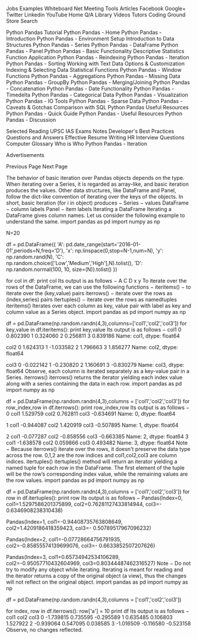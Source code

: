 
 
 

 Jobs
  Examples
  Whiteboard
  Net Meeting
Tools 
  Articles
Facebook
Google+
Twitter
Linkedin
YouTube
 Home
 Q/A 
Library 
 Videos 
 Tutors
 Coding Ground 
 Store 
 Search 

 
Python Pandas Tutorial
Python Pandas - Home
Python Pandas - Introduction
Python Pandas - Environment Setup
Introduction to Data Structures
Python Pandas - Series
Python Pandas - DataFrame
Python Pandas - Panel
Python Pandas - Basic Functionality
Descriptive Statistics
Function Application
Python Pandas - Reindexing
Python Pandas - Iteration
Python Pandas - Sorting
Working with Text Data
Options & Customization
Indexing & Selecting Data
Statistical Functions
Python Pandas - Window Functions
Python Pandas - Aggregations
Python Pandas - Missing Data
Python Pandas - GroupBy
Python Pandas - Merging/Joining
Python Pandas - Concatenation
Python Pandas - Date Functionality
Python Pandas - Timedelta
Python Pandas - Categorical Data
Python Pandas - Visualization
Python Pandas - IO Tools
Python Pandas - Sparse Data
Python Pandas - Caveats & Gotchas
Comparison with SQL
Python Pandas Useful Resources
Python Pandas - Quick Guide
Python Pandas - Useful Resources
Python Pandas - Discussion
 
Selected Reading
UPSC IAS Exams Notes
Developer's Best Practices
Questions and Answers
Effective Resume Writing
HR Interview Questions
Computer Glossary
Who is Who
Python Pandas - Iteration

Advertisements


 Previous Page 
Next Page   


The behavior of basic iteration over Pandas objects depends on the type. When iterating over a Series, it is regarded as array-like, and basic iteration produces the values. Other data structures, like DataFrame and Panel, follow the dict-like convention of iterating over the keys of the objects.
In short, basic iteration (for i in object) produces −
Series − values
DataFrame − column labels
Panel − item labels
Iterating a DataFrame
Iterating a DataFrame gives column names. Let us consider the following example to understand the same.
import pandas as pd
import numpy as np
 
N=20

df = pd.DataFrame({
    'A': pd.date_range(start='2016-01-01',periods=N,freq='D'),
    'x': np.linspace(0,stop=N-1,num=N),
    'y': np.random.rand(N),
    'C': np.random.choice(['Low','Medium','High'],N).tolist(),
    'D': np.random.normal(100, 10, size=(N)).tolist()
    })

for col in df:
   print col
Its output is as follows −
A
C
D
x
y
To iterate over the rows of the DataFrame, we can use the following functions −
iteritems() − to iterate over the (key,value) pairs
iterrows() − iterate over the rows as (index,series) pairs
itertuples() − iterate over the rows as namedtuples
iteritems()
Iterates over each column as key, value pair with label as key and column value as a Series object.
import pandas as pd
import numpy as np
 
df = pd.DataFrame(np.random.randn(4,3),columns=['col1','col2','col3'])
for key,value in df.iteritems():
   print key,value
Its output is as follows −
col1 0    0.802390
1    0.324060
2    0.256811
3    0.839186
Name: col1, dtype: float64

col2 0    1.624313
1   -1.033582
2    1.796663
3    1.856277
Name: col2, dtype: float64

col3 0   -0.022142
1   -0.230820
2    1.160691
3   -0.830279
Name: col3, dtype: float64
Observe, each column is iterated separately as a key-value pair in a Series.
iterrows()
iterrows() returns the iterator yielding each index value along with a series containing the data in each row.
import pandas as pd
import numpy as np

df = pd.DataFrame(np.random.randn(4,3),columns = ['col1','col2','col3'])
for row_index,row in df.iterrows():
   print row_index,row
Its output is as follows −
0  col1    1.529759
   col2    0.762811
   col3   -0.634691
Name: 0, dtype: float64

1  col1   -0.944087
   col2    1.420919
   col3   -0.507895
Name: 1, dtype: float64
 
2  col1   -0.077287
   col2   -0.858556
   col3   -0.663385
Name: 2, dtype: float64
3  col1    -1.638578
   col2     0.059866
   col3     0.493482
Name: 3, dtype: float64
Note − Because iterrows() iterate over the rows, it doesn't preserve the data type across the row. 0,1,2 are the row indices and col1,col2,col3 are column indices.
itertuples()
itertuples() method will return an iterator yielding a named tuple for each row in the DataFrame. The first element of the tuple will be the row’s corresponding index value, while the remaining values are the row values.
import pandas as pd
import numpy as np

df = pd.DataFrame(np.random.randn(4,3),columns = ['col1','col2','col3'])
for row in df.itertuples():
    print row
Its output is as follows −
Pandas(Index=0, col1=1.5297586201375899, col2=0.76281127433814944, col3=-
0.6346908238310438)

Pandas(Index=1, col1=-0.94408735763808649, col2=1.4209186418359423, col3=-
0.50789517967096232)

Pandas(Index=2, col1=-0.07728664756791935, col2=-0.85855574139699076, col3=-
0.6633852507207626)

Pandas(Index=3, col1=0.65734942534106289, col2=-0.95057710432604969,
col3=0.80344487462316527)
Note − Do not try to modify any object while iterating. Iterating is meant for reading and the iterator returns a copy of the original object (a view), thus the changes will not reflect on the original object.
import pandas as pd
import numpy as np

df = pd.DataFrame(np.random.randn(4,3),columns = ['col1','col2','col3'])

for index, row in df.iterrows():
   row['a'] = 10
print df
Its output is as follows −
        col1       col2       col3
0  -1.739815   0.735595  -0.295589
1   0.635485   0.106803   1.527922
2  -0.939064   0.547095   0.038585
3  -1.016509  -0.116580  -0.523158
Observe, no changes reflected.


